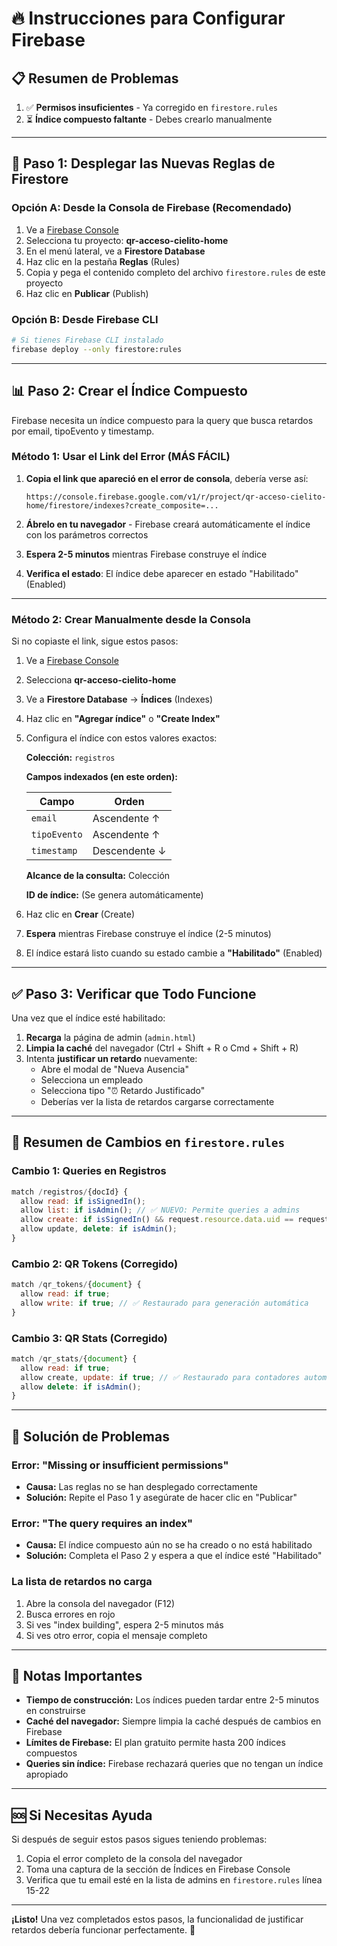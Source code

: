 # 🔥 Instrucciones para Configurar Firebase

## 📋 Resumen de Problemas
1. ✅ **Permisos insuficientes** - Ya corregido en `firestore.rules`
2. ⏳ **Índice compuesto faltante** - Debes crearlo manualmente

---

## 🔧 Paso 1: Desplegar las Nuevas Reglas de Firestore

### Opción A: Desde la Consola de Firebase (Recomendado)

1. Ve a [Firebase Console](https://console.firebase.google.com/)
2. Selecciona tu proyecto: **qr-acceso-cielito-home**
3. En el menú lateral, ve a **Firestore Database**
4. Haz clic en la pestaña **Reglas** (Rules)
5. Copia y pega el contenido completo del archivo `firestore.rules` de este proyecto
6. Haz clic en **Publicar** (Publish)

### Opción B: Desde Firebase CLI

```bash
# Si tienes Firebase CLI instalado
firebase deploy --only firestore:rules
```

---

## 📊 Paso 2: Crear el Índice Compuesto

Firebase necesita un índice compuesto para la query que busca retardos por email, tipoEvento y timestamp.

### Método 1: Usar el Link del Error (MÁS FÁCIL)

1. **Copia el link que apareció en el error de consola**, debería verse así:
   ```
   https://console.firebase.google.com/v1/r/project/qr-acceso-cielito-home/firestore/indexes?create_composite=...
   ```

2. **Ábrelo en tu navegador** - Firebase creará automáticamente el índice con los parámetros correctos

3. **Espera 2-5 minutos** mientras Firebase construye el índice

4. **Verifica el estado**: El índice debe aparecer en estado "Habilitado" (Enabled)

---

### Método 2: Crear Manualmente desde la Consola

Si no copiaste el link, sigue estos pasos:

1. Ve a [Firebase Console](https://console.firebase.google.com/)
2. Selecciona **qr-acceso-cielito-home**
3. Ve a **Firestore Database** → **Índices** (Indexes)
4. Haz clic en **"Agregar índice"** o **"Create Index"**

5. Configura el índice con estos valores exactos:

   **Colección:** `registros`

   **Campos indexados (en este orden):**

   | Campo       | Orden          |
   |-------------|----------------|
   | `email`     | Ascendente ↑   |
   | `tipoEvento`| Ascendente ↑   |
   | `timestamp` | Descendente ↓  |

   **Alcance de la consulta:** Colección

   **ID de índice:** (Se genera automáticamente)

6. Haz clic en **Crear** (Create)

7. **Espera** mientras Firebase construye el índice (2-5 minutos)

8. El índice estará listo cuando su estado cambie a **"Habilitado"** (Enabled)

---

## ✅ Paso 3: Verificar que Todo Funcione

Una vez que el índice esté habilitado:

1. **Recarga** la página de admin (`admin.html`)
2. **Limpia la caché** del navegador (Ctrl + Shift + R o Cmd + Shift + R)
3. Intenta **justificar un retardo** nuevamente:
   - Abre el modal de "Nueva Ausencia"
   - Selecciona un empleado
   - Selecciona tipo "⏰ Retardo Justificado"
   - Deberías ver la lista de retardos cargarse correctamente

---

## 🎯 Resumen de Cambios en `firestore.rules`

### Cambio 1: Queries en Registros
```javascript
match /registros/{docId} {
  allow read: if isSignedIn();
  allow list: if isAdmin(); // ✅ NUEVO: Permite queries a admins
  allow create: if isSignedIn() && request.resource.data.uid == request.auth.uid;
  allow update, delete: if isAdmin();
}
```

### Cambio 2: QR Tokens (Corregido)
```javascript
match /qr_tokens/{document} {
  allow read: if true;
  allow write: if true; // ✅ Restaurado para generación automática
}
```

### Cambio 3: QR Stats (Corregido)
```javascript
match /qr_stats/{document} {
  allow read: if true;
  allow create, update: if true; // ✅ Restaurado para contadores automáticos
  allow delete: if isAdmin();
}
```

---

## 🚨 Solución de Problemas

### Error: "Missing or insufficient permissions"
- **Causa:** Las reglas no se han desplegado correctamente
- **Solución:** Repite el Paso 1 y asegúrate de hacer clic en "Publicar"

### Error: "The query requires an index"
- **Causa:** El índice compuesto aún no se ha creado o no está habilitado
- **Solución:** Completa el Paso 2 y espera a que el índice esté "Habilitado"

### La lista de retardos no carga
1. Abre la consola del navegador (F12)
2. Busca errores en rojo
3. Si ves "index building", espera 2-5 minutos más
4. Si ves otro error, copia el mensaje completo

---

## 📝 Notas Importantes

- **Tiempo de construcción:** Los índices pueden tardar entre 2-5 minutos en construirse
- **Caché del navegador:** Siempre limpia la caché después de cambios en Firebase
- **Límites de Firebase:** El plan gratuito permite hasta 200 índices compuestos
- **Queries sin índice:** Firebase rechazará queries que no tengan un índice apropiado

---

## 🆘 Si Necesitas Ayuda

Si después de seguir estos pasos sigues teniendo problemas:

1. Copia el error completo de la consola del navegador
2. Toma una captura de la sección de Índices en Firebase Console
3. Verifica que tu email esté en la lista de admins en `firestore.rules` línea 15-22

---

**¡Listo!** Una vez completados estos pasos, la funcionalidad de justificar retardos debería funcionar perfectamente. 🎉
